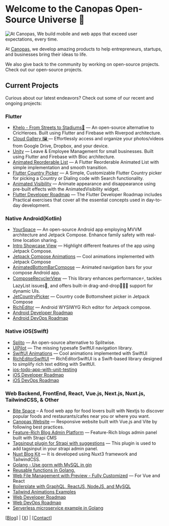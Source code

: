 # Welcome to the Canopas Open-Source Universe 👋

![At Canopas, We build mobile and web apps that exceed user expectations, every time.](https://github.com/user-attachments/assets/e3a36ada-6037-4882-959a-383c502b7225)

At [Canopas](https://canopas.com/), we develop amazing products to help entrepreneurs, startups, and businesses bring their ideas to life. 

We also give back to the community by working on open-source projects. Check out our open-source projects. 

## Current Projects

Curious about our latest endeavors? Check out some of our recent and ongoing projects:

### Flutter
* [Khelo - From Streets to Stadiums🏏](https://github.com/canopas/khelo) — An open-source alternative to CricHeroes. Built using Flutter and Firebase with Riverpod architecture.
* [Cloud Gallery 🖼️ ](https://github.com/canopas/cloud-gallery) — Effortlessly access and organize your photos/videos from Google Drive, Dropbox, and your device.
* [Unity](https://github.com/canopas/canopas_unity) — Leave & Employee Management for small businesses. Built using Flutter and Firebase with Bloc architecture.
* [Animated Reorderable List](https://github.com/canopas/animated_reorderable_list) — A Flutter Reorderable Animated List with simple implementation and smooth transition.
* [Flutter Country Picker](https://github.com/canopas/flutter-country-picker) — A Simple, Customizable Flutter Country picker for picking a Country or Dialing code with Search functionality.
* [Animated Visibility](https://github.com/canopas/animated-visibility) — Animate appearance and disappearance using pre-built effects with the AnimatedVisibility widget.
* [Flutter Developer Roadmap](https://github.com/canopas/flutter-developer-roadmap-2023) — The Flutter Developer Roadmap includes Practical exercises that cover all the essential concepts used in day-to-day development.


### Native Android(Kotlin)
* [YourSpace](https://github.com/canopas/your-space-android) — An open-source Android app employing MVVM architecture and Jetpack Compose. Enhance family safety with real-time location sharing.
* [Intro Showcase View](https://github.com/canopas/compose-intro-showcase) — Highlight different features of the app using Jetpack Compose.
* [Jetpack Compose Animations](https://github.com/canopas/compose-animations-examples) — Cool animations implemented with Jetpack Compose
* [AnimatedBottomBarCompose](https://github.com/canopas/compose-animated-navigationbar) — Animated navigation bars for your compose Android app.
* [ComposeRecyclerView](https://github.com/canopas/compose-recyclerview) — This library enhances performance⚡, tackles LazyList issues🔨, and offers built-in drag-and-drop👨🏽‍💻 support for dynamic UIs.
* [JetCountryPicker](https://github.com/canopas/compose-country-picker) — Country code Bottomsheet picker in Jetpack Compose
* [RichEditor](https://github.com/canopas/rich-editor-compose) — Android WYSIWYG Rich editor for Jetpack compose.
* [Android Developer Roadmap](https://github.com/canopas/android-developer-roadmap-2023)
* [Android DevOps Roadmap](https://github.com/canopas/android-devOps-roadmap)


### Native iOS(Swift)
* [Splito](https://github.com/canopas/splito) — An open-source alternative to Splitwise.
* [UIPilot](https://github.com/canopas/UIPilot) — The missing typesafe SwiftUI navigation library.
* [SwiftUI Animations](https://github.com/canopas/swiftui-animations-examples) — Cool animations implemented with SwiftUI
* [RichEditorSwiftUI](https://github.com/canopas/rich-editor-swiftui) — RichEditorSwiftUI is a Swift-based library designed to simplify rich text editing with SwiftUI.
* [ios-todo-app-with-unit-testing](https://github.com/canopas/ios-todo-app-with-unit-testing)
* [iOS Developer Roadmap](https://github.com/canopas/iOS-developer-roadmap-2023)
* [iOS DevOps Roadmap](https://github.com/canopas/iOS-DevOps-Roadmap)


### Web Backend, FrontEnd, React, Vue.js, Next.js, Nuxt.js, TailwindCSS, & Other
* [Bite Space](https://github.com/canopas/bite-space) – A food web app for food lovers built with Nextjs to discover popular foods and restaurants/cafes near you or where you want.
* [Canopas Website](https://github.com/canopas/canopas-website) — Responsive website built with Vue.js and Vite by following best practices.
* [Feature-Rich Blog Admin Platform](https://github.com/canopas/canopas-blog-admin) — Feature-Rich blogs admin panel built with Strapi CMS
* [Tagsinput plugin for Strapi with suggestions](https://github.com/canopas/strapi-plugin-tagsinput) — This plugin is used to add tagsinput in your strapi admin panel.
* [Nuxt Blog Kit](https://github.com/canopas/nuxt-blog-kit) — It is developed using Nuxt3 framework and TailwindCSS.
* [Golang - Use gorm with MySQL in gin](https://github.com/canopas/gorm-gin-with-mysql)
* [Reusable functions in Golang.](https://github.com/canopas/go-reusable-functions)
* [Web File Management with Preview - Fully Customized](https://github.com/canopas/web-file-upload) — For Vue and React
* [Boilerplate with GraphQL, ReactJS, NodeJS, and MySQL](https://github.com/canopas/fullstack-graphql-react-starter-kit)
* [Tailwind Animations Examples](https://github.com/canopas/tailwind-animations-examples)
* [Web Developer Roadmap](https://github.com/canopas/web-developer-roadmap-2023)
* [Web DevOps Roadmap](https://github.com/canopas/web-devops-roadmap)
* [Serverless microservice example in Golang](https://github.com/canopas/serverless-microservice-example)


[[Blog](https://canopas.com/blog/)]   |   [[X](https://x.com/canopas_eng)]   |   [[Contact](https://canopas.com/contact)]
